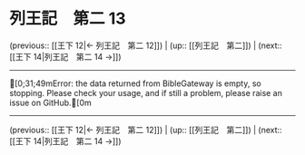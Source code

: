 # 列王記　第二 13

(previous:: [[王下 12|← 列王記　第二 12]]) | (up:: [[列王記　第二]]) | (next:: [[王下 14|列王記　第二 14 →]])

***
[0;31;49mError: the data returned from BibleGateway is empty, so stopping. Please check your usage, and if still a problem, please raise an issue on GitHub.[0m

***

(previous:: [[王下 12|← 列王記　第二 12]]) | (up:: [[列王記　第二]]) | (next:: [[王下 14|列王記　第二 14 →]])
